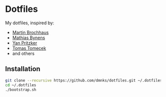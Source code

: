 # Dotfiles

My dotfiles, inspired by:

 * [Martin Brochhaus](https://www.github.com/mbrochh/vim-as-a-python-ide)
 * [Mathias Bynens](https://www.github.com/mathiasbynens/dotfiles)
 * [Yan Pritzker](https://www.github.com/skwp/dotfiles)
 * [Tomas Tomecek](https://www.github.com/TomasTomecek/dotfiles)
 * and others

## Installation
```bash
git clone --recursive https://github.com/dmnks/dotfiles.git ~/.dotfiles
cd ~/.dotfiles
./bootstrap.sh
```
